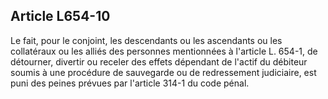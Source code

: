Article L654-10
----
Le fait, pour le conjoint, les descendants ou les ascendants ou les collatéraux
ou les alliés des personnes mentionnées à l'article L. 654-1, de détourner,
divertir ou receler des effets dépendant de l'actif du débiteur soumis à une
procédure de sauvegarde ou de redressement judiciaire, est puni des peines
prévues par l'article 314-1 du code pénal.
